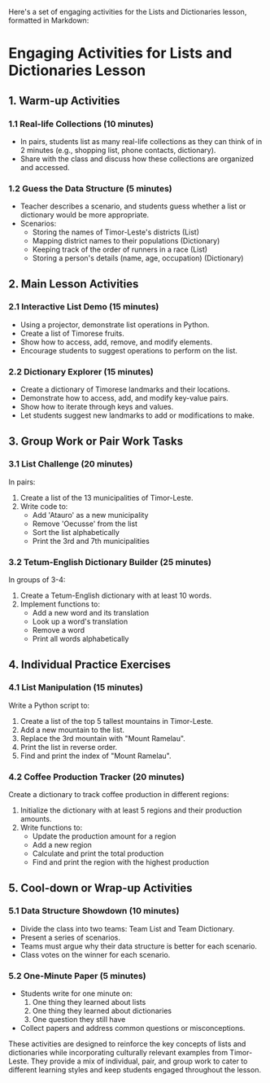 Here's a set of engaging activities for the Lists and Dictionaries lesson, formatted in Markdown:

# Engaging Activities for Lists and Dictionaries Lesson

## 1. Warm-up Activities

### 1.1 Real-life Collections (10 minutes)
- In pairs, students list as many real-life collections as they can think of in 2 minutes (e.g., shopping list, phone contacts, dictionary).
- Share with the class and discuss how these collections are organized and accessed.

### 1.2 Guess the Data Structure (5 minutes)
- Teacher describes a scenario, and students guess whether a list or dictionary would be more appropriate.
- Scenarios: 
  - Storing the names of Timor-Leste's districts (List)
  - Mapping district names to their populations (Dictionary)
  - Keeping track of the order of runners in a race (List)
  - Storing a person's details (name, age, occupation) (Dictionary)

## 2. Main Lesson Activities

### 2.1 Interactive List Demo (15 minutes)
- Using a projector, demonstrate list operations in Python.
- Create a list of Timorese fruits.
- Show how to access, add, remove, and modify elements.
- Encourage students to suggest operations to perform on the list.

### 2.2 Dictionary Explorer (15 minutes)
- Create a dictionary of Timorese landmarks and their locations.
- Demonstrate how to access, add, and modify key-value pairs.
- Show how to iterate through keys and values.
- Let students suggest new landmarks to add or modifications to make.

## 3. Group Work or Pair Work Tasks

### 3.1 List Challenge (20 minutes)
In pairs:
1. Create a list of the 13 municipalities of Timor-Leste.
2. Write code to:
   - Add 'Atauro' as a new municipality
   - Remove 'Oecusse' from the list
   - Sort the list alphabetically
   - Print the 3rd and 7th municipalities

### 3.2 Tetum-English Dictionary Builder (25 minutes)
In groups of 3-4:
1. Create a Tetum-English dictionary with at least 10 words.
2. Implement functions to:
   - Add a new word and its translation
   - Look up a word's translation
   - Remove a word
   - Print all words alphabetically

## 4. Individual Practice Exercises

### 4.1 List Manipulation (15 minutes)
Write a Python script to:
1. Create a list of the top 5 tallest mountains in Timor-Leste.
2. Add a new mountain to the list.
3. Replace the 3rd mountain with "Mount Ramelau".
4. Print the list in reverse order.
5. Find and print the index of "Mount Ramelau".

### 4.2 Coffee Production Tracker (20 minutes)
Create a dictionary to track coffee production in different regions:
1. Initialize the dictionary with at least 5 regions and their production amounts.
2. Write functions to:
   - Update the production amount for a region
   - Add a new region
   - Calculate and print the total production
   - Find and print the region with the highest production

## 5. Cool-down or Wrap-up Activities

### 5.1 Data Structure Showdown (10 minutes)
- Divide the class into two teams: Team List and Team Dictionary.
- Present a series of scenarios.
- Teams must argue why their data structure is better for each scenario.
- Class votes on the winner for each scenario.

### 5.2 One-Minute Paper (5 minutes)
- Students write for one minute on:
  1. One thing they learned about lists
  2. One thing they learned about dictionaries
  3. One question they still have
- Collect papers and address common questions or misconceptions.

These activities are designed to reinforce the key concepts of lists and dictionaries while incorporating culturally relevant examples from Timor-Leste. They provide a mix of individual, pair, and group work to cater to different learning styles and keep students engaged throughout the lesson.